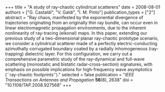 +++
title = "A study of ray-chaotic cylindrical scatterers"
date = 2008-08-01
authors = ["G. Castaldi", "V. Galdi", "I. M. Pinto"]
publication_types = ["2"]
abstract = "Ray chaos, manifested by the exponential divergence of trajectories originating from an originally thin ray bundle, can occur even in linear electromagnetic propagation environments, due to the inherent nonlinearity of ray-tracing (eikonal) maps. In this paper, extending our previous study of a two-dimensional planar ray-chaotic prototype scenario, we consider a cylindrical scatterer made of a perfectly electric-conducting azimuthally corrugated boundary coated by a radially inhomogeneous (ray-trapping) dielectric layer. For this configuration, we carry out a comprehensive parametric study of the ray-dynamical and full-wave scattering (monostatic and bistatic radar-cross-section) signatures, with emphasis on possible implications for high-frequency wave asymptotics (``ray-chaotic footprints'')."
selected = false
publication = "*IEEE Transactions on Antennas and Propagation* **56**(8), 2638"
doi = "10.1109/TAP.2008.927568"
+++
